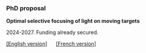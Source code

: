 <h3> PhD proposal </h3>

<p> 
<b> Optimal selective focusing of light on moving targets </b>
</p>

<p> 
2024-2027. Funding already secured.
</p>

<p> 
<a href="/assets/pdf/phd_proposal_light_focusing_en.pdf">[English version]</a> &nbsp;&nbsp;&nbsp;&nbsp; <a href="/assets/pdf/proposition_these_focalisation_optique_fr.pdf">[French version]</a>
</p>
